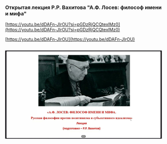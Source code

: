 
### Открытая лекция Р.Р. Вахитова "А.Ф. Лосев: философ имени и мифа"



[https://youtu.be/dDAFn-JIrOU?si=pGDzRjQCQtexlMz0](https://youtu.be/dDAFn-JIrOU?si=pGDzRjQCQtexlMz0)


[https://youtu.be/dDAFn-JIrOU](https://youtu.be/dDAFn-JIrOU)


```

```



![1695259053_otkrytaia-lektsiia-r-r-vakhitova_dDAFn-JIrOU.jpg](1695259053_otkrytaia-lektsiia-r-r-vakhitova_dDAFn-JIrOU.jpg)
